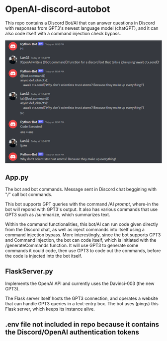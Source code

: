 # OpenAI-discord-autobot

This repo contains a Discord Bot/AI that can answer questions in Discord with responses from GPT3's newest language model (chatGPT), and it can also code itself with a command injection check bypass.

![altext](https://github.com/bilan604/OpenAI-Discord-autobot/blob/master/static/Python-OpenAI.png?raw=true)

## App.py
The bot and bot commands. Message sent in Discord chat beggining with "/" call bot commands.  

This bot supports GPT queries with the command /AI *prompt*, where-in the bot will repond with GPT3's output. It also has various commands that use GPT3 such as /summarize, which summarizes text.  

Within the command functionalities, this bot/AI can run code given directly from the Discord chat, as well as inject commands into itself using a command injection bypass. More interestingly, since the bot supports GPT3 and Command Injection, the bot can code itself, which is initiated with the /generateCommands function. It will use GPT3 to generate some commands it could code, then use GPT3 to code out the commands, before the code is injected into the bot itself.


## FlaskServer.py  
Implements the OpenAI API and currently uses the Davinci-003 (the new GPT3).  

The Flask server itself hosts the GPT3 connection, and operates a website that can handle GPT3 queries in a text-entry box. The bot uses (pings) this Flask server, which keeps its instance alive.  

## .env file not included in repo because it contains the Discord/OpenAI authentication tokens  

